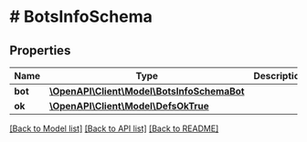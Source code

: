 # # BotsInfoSchema

## Properties

Name | Type | Description | Notes
------------ | ------------- | ------------- | -------------
**bot** | [**\OpenAPI\Client\Model\BotsInfoSchemaBot**](BotsInfoSchemaBot.md) |  |
**ok** | [**\OpenAPI\Client\Model\DefsOkTrue**](DefsOkTrue.md) |  |

[[Back to Model list]](../../README.md#models) [[Back to API list]](../../README.md#endpoints) [[Back to README]](../../README.md)
